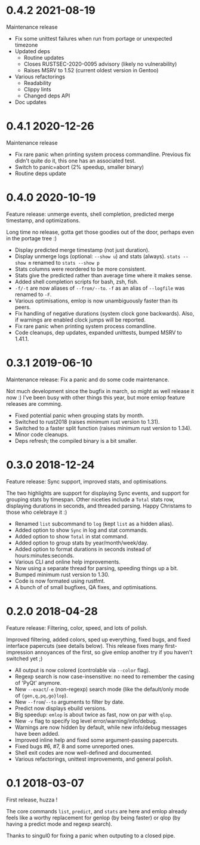 # 0.4.2 2021-08-19

Maintenance release

* Fix some unittest failures when run from portage or unexpected timezone
* Updated deps
  - Routine updates
  - Closes RUSTSEC-2020-0095 advisory (likely no vulnerability)
  - Raises MSRV to 1.52 (current oldest version in Gentoo)
* Various refactorings
  - Readability
  - Clippy lints
  - Changed deps API
* Doc updates

# 0.4.1 2020-12-26

Maintenance release

* Fix rare panic when printing system process commandline.
  Previous fix didn't quite do it, this one has an associated test.
* Switch to panic=abort (2% speedup, smaller binary)
* Routine deps update

# 0.4.0 2020-10-19

Feature release: unmerge events, shell completion, predicted merge timestamp, and optimizations.

Long time no release, gotta get those goodies out of the door, perhaps even in the portage tree :)

* Display predicted merge timestamp (not just duration).
* Display unmerge logs (optional: `--show u`) and stats (always).
  `stats --show m` renamed to `stats --show p`
* Stats columns were reordered to be more consistent.
* Stats give the predicted rather than average time where it makes sense.
* Added shell completion scripts for bash, zsh, fish.
* `-f/-t` are now aliases of `--from/--to`.
  `-f` as an alias of `--logfile` was renamed to `-F`.
* Various optimisations, emlop is now unambiguously faster than its peers.
* Fix handling of negative durations (system clock gone backwards).
  Also, if warnings are enabled clock jumps will be reported.
* Fix rare panic when printing system process comandline.
* Code cleanups, dep updates, expanded unittests, bumped MSRV to 1.41.1.

# 0.3.1 2019-06-10

Maintenance release: Fix a panic and do some code maintenance.

Not much development since the bugfix in march, so might as well release it now :) I've been busy
with other things this year, but more emlop feature releases are comming.

* Fixed potential panic when grouping stats by month.
* Switched to rust2018 (raises minimum rust version to 1.31).
* Switched to a faster split function (raises minimum rust version to 1.34).
* Minor code cleanups.
* Deps refresh; the compiled binary is a bit smaller.

# 0.3.0 2018-12-24

Feature release: Sync support, improved stats, and optimisations.

The two highlights are support for displaying Sync events, and support for grouping stats by
timespan. Other niceties include a `Total` stats row, displaying durations in seconds, and threaded
parsing. Happy Christams to those who celebraye it :)

* Renamed `list` subcommand to `log` (kept `list` as a hidden alias).
* Added option to show `Sync` in log and stat commands.
* Added option to show `Total` in stat command.
* Added option to group stats by year/month/week/day.
* Added option to format durations in seconds instead of hours:minutes:seconds.
* Various CLI and online help improvements.
* Now using a separate thread for parsing, speeding things up a bit.
* Bumped minimum rust version to 1.30.
* Code is now formated using rustfmt.
* A bunch of of small bugfixes, QA fixes, and optimisations.

# 0.2.0 2018-04-28

Feature release: Filtering, color, speed, and lots of polish.

Improved filtering, added colors, sped up everything, fixed bugs, and fixed interface papercuts (see
details below). This release fixes many first-impression annoyances of the first, so give emlop
another try if you haven't switched yet ;)

* All output is now colored (controlable via `--color` flag).
* Regexp search is now case-insensitive: no need to remember the casing of 'PyQt' anymore.
* New `--exact`/`-e` (non-regexp) search mode (like the default/only mode of `{gen,q,pq,go}lop`).
* New `--from`/`--to` arguments to filter by date.
* Predict now displays ebuild versions.
* Big speedup: `emlop` is about twice as fast, now on par with `qlop`.
* New `-v` flag to specify log level error/warning/info/debug.
* Warnings are now hidden by default, while new info/debug messages have been added.
* Improved inline help and fixed some argument-passing papercuts.
* Fixed bugs #6, #7, 8 and some unreported ones.
* Shell exit codes are now well-defined and documented.
* Various refactorings, unittest improvements, and general polish.

# 0.1 2018-03-07

First release, huzza !

The core commands `list`, `predict`, and `stats` are here and emlop already feels like a worthy
replacement for genlop (by being faster) or qlop (by having a predict mode and regexp search).

Thanks to singul0 for fixing a panic when outputing to a closed pipe.
